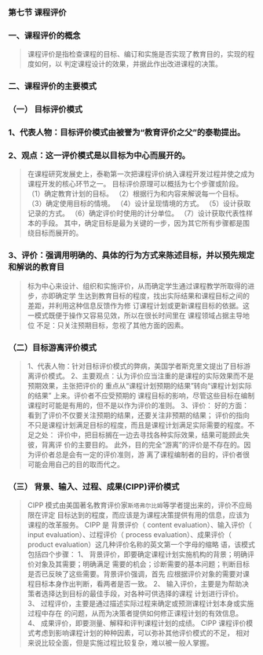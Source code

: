 ### 第七节 课程评价
### 一、课程评价的概念
>   课程评价是指检查课程的目标、编订和实施是否实现了教育目的，实现的程度如何，以
判定课程设计的效果，并据此作出改进课程的决策。

### 二、课程评价的主要模式
### （一） 目标评价模式
### 1、代表人物：目标评价模式由被誉为“教育评价之父”的泰勒提出。
### 2、观点：这一评价模式是以目标为中心而展开的。
>   在课程研究发展史上，泰勒第一次把课程评价纳入课程开发过程并使之成为课程开发的核心环节之一。
目标评价原理可以概括为七个步骤或阶段。
（1）确定教育计划的目标。
（2）根据行为和内容来解说每一个目标。
（3）确定使用目标的情境。
（4）设计呈现情境的方式。
（5）设计获取记录的方式。
（6）确定评价时使用的计分单位。
（7）设计获取代表性样本的手段。
其中，确定目标是最为关键的一步，因为其它所有步骤都是围绕目标而展开的。

### 3、评价：强调用明确的、具体的行为方式来陈述目标，并以预先规定和解说的教育目
>   标为中心来设计、组织和实施评价，从而确定学生通过课程教学所取得的进步，亦即确定学
生达到教育目标的程度，找出实际结果和课程目标之间的差距，并利用这种信息反馈作为修
订课程计划或更新课程目标的依据。这一模式既便于操作又容易见效，所以在很长时间里在
课程领域占据主导地位
不足：只关注预期目标，忽视了其他方面的因素。

### （二）目标游离评价模式
>   1、代表人物：针对目标评价模式的弊病，美国学者斯克里文提出了目标游离评价模式。
    2、主要观点：认为评价应当注重的是课程的实际效果而不是预期效果，主张把评价的
重点从“课程计划预期的结果”转向“课程计划实际的结果” 上来。评价者不应受预期的
课程目标的影响，尽管这些目标在编制课程时可能是有用的，但不是以作为评价的准则。
    3、评价：
    好的方面：
    看到了评价不仅要关注预期的结果，还要关注非预期的结果；
评价的指向不只是课程计划满足目标的程度，而且是课程计划满足实际需要的程度。不足之处：
评价中，把目标搁在一边去寻找各种实际效果，结果可能顾此失彼，背离评
价的主要目的。
此外，目的完全“游离”的评价是不存在的。因为评价者总是会有一定的评价准则，游
离了课程编制者的目的，评价者很可能会用自己的目的取而代之。


### （三） 背景、输入、过程、成果(CIPP)评价模式
>   CIPP 模式由美国著名教育评价家`斯塔弗尔比姆`等学者提出来的，评价不应局限在评定
目标达到的程度，而应该是为课程决策提供有用的信息，应该为课程的改革服务。 CIPP 是
背景评价（ content evaluation）、输入评价（ input evaluation）、过程评价（ process
evaluation）、成果评价（ product evaluation）这几种评价名称的英文第一个字母的缩略
语，该模式包括四个步骤：
1、 背景评价，即要确定课程计划实施机构的背景；明确评价对象及其需要；明确满足
需要的机会；诊断需要的基本问题；判断目标是否已反映了这些需要。背景评价强调，首先
应根据评价对象的需要对课程目标本身作出判断，看两者是否一致。
2、 输入评价，主要是为帮助决策者选择达到目标的最佳手段，对各种可供选择的课程
计划进行评价。
3、 过程评价，主要是通过描述实际过程来确定或预测课程计划本身或实施过程中存在
的问题，从而为决策者提供如何修正课程计划的有效信息。
4、 成果评价，即要测量、解释和评判课程计划的成绩。
CIPP 课程评价模式考虑到影响课程计划的种种因素，可以弥补其他评价模式的不足，
相对来说比较全面，但是实施过程比较复杂，难以被一般人掌握。